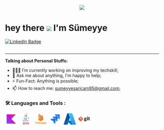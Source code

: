 <div id="header" align="center">
  <img src="https://media1.giphy.com/media/hpXdHPfFI5wTABdDx9/giphy.gif?cid=ecf05e47jt4reo5vy0fum11z4gtu8f0mn0lc1ktyxo57z82r&rid=giphy.gif&ct=g" width="250px"/>
</div>
<h1>
  hey there
  <img src="https://media.giphy.com/media/hvRJCLFzcasrR4ia7z/giphy.gif" width="30px"/>
  I'm Sümeyye
</h1>
<div id="badges">
  <a href="https://www.linkedin.com/in/s%C3%BCmeyye-arslan-bb19bba3/">
    <img src="https://img.shields.io/badge/LinkedIn-blue?style=for-the-badge&logo=linkedin&logoColor=white" alt="LinkedIn Badge"/>
  </a>
</div>
<img src="https://komarev.com/ghpvc/?username=your-github-username&style=flat-square&color=blue" alt=""/>

---
**Talking about Personal Stuffs:**

- 👨🏽‍💻 I’m currently working on improving my techskill;
- 💬 Ask me about anything, I'm happy to help;
- ⚡️ Fun-Fact: Anything is possible;
- 📫 How to reach me: sumeyyesaricam95@gmail.com;

### :hammer_and_wrench: Languages and Tools :
<div>
  <img src="https://github.com/devicons/devicon/blob/master/icons/kotlin/kotlin-original.svg" title="JavaScript"Kotlin alt="JavaScript"Kotlin width="40" height="40"/>&nbsp;
  <img src="https://github.com/devicons/devicon/blob/master/icons/java/java-original-wordmark.svg" title="Java" alt="Java" width="40" height="40"/>&nbsp;
  <img src="https://github.com/devicons/devicon/blob/master/icons/firebase/firebase-plain-wordmark.svg" title="Firebase" alt="Firebase" width="40" height="40"/>&nbsp;
  <img src="https://github.com/devicons/devicon/blob/master/icons/jira/jira-original.svg" title="Jira"  alt="Jira" width="40" height="40"/>&nbsp;
  <img src="https://github.com/devicons/devicon/blob/master/icons/azure/azure-original.svg" title="Azure" alt="Azure" width="40" height="40"/>&nbsp;
  <img src="https://github.com/devicons/devicon/blob/master/icons/git/git-original-wordmark.svg" title="Git" **alt="Git" width="40" height="40"/>
</div>
